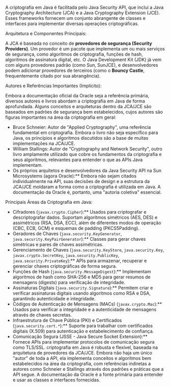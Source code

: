 A criptografia em Java é facilitada pelo Java Security API, que inclui a Java Cryptography Architecture (JCA) e a Java Cryptography Extension (JCE). Esses frameworks fornecem um conjunto abrangente de classes e interfaces para implementar diversas operações criptográficas.

Arquitetura e Componentes Principais:

A JCA é baseada no conceito de **provedores de segurança (Security Providers)**. Um provedor é um pacote que implementa um ou mais serviços de segurança, como algoritmos de criptografia, funções de hash, algoritmos de assinatura digital, etc. O Java Development Kit (JDK) já vem com alguns provedores padrão (como Sun, SunJCE), e desenvolvedores podem adicionar provedores de terceiros (como o **Bouncy Castle**, frequentemente citado por sua abrangência).

Autores e Referências Importantes (Implícito):

Embora a documentação oficial da Oracle seja a referência primária, diversos autores e livros abordam a criptografia em Java de forma aprofundada. Alguns conceitos e arquiteturas dentro da JCA/JCE são baseados em padrões de segurança bem estabelecidos, cujos autores são figuras importantes na área da criptografia em geral:

* Bruce Schneier: Autor de "Applied Cryptography", uma referência fundamental em criptografia. Embora o livro não seja específico para Java, os princípios e algoritmos discutidos são a base de muitas implementações na JCA/JCE.
* William Stallings: Autor de "Cryptography and Network Security", outro livro amplamente utilizado que cobre os fundamentos da criptografia e seus algoritmos, relevantes para entender o que as APIs Java implementam.
* Os próprios arquitetos e desenvolvedores da Java Security API na Sun Microsystems (agora Oracle):** Embora não sejam citados individualmente na API, suas decisões de design e a estrutura da JCA/JCE moldaram a forma como a criptografia é utilizada em Java. A documentação da Oracle é, portanto, uma "autoria coletiva" essencial.

Principais Áreas da Criptografia em Java:

* Cifradores (`javax.crypto.Cipher`):** Usados para criptografar e descriptografar dados. Suportam algoritmos simétricos (AES, DES) e assimétricos (RSA, DSA, ECC), além de diferentes modos de operação (CBC, ECB, GCM) e esquemas de padding (PKCS5Padding).
* Geradores de Chaves (`java.security.KeyGenerator`, `java.security.KeyPairGenerator`):** Classes para gerar chaves simétricas e pares de chaves assimétricas.
* Gerenciamento de Chaves (`java.security.KeyStore`, `java.security.Key`, `javax.crypto.SecretKey`, `java.security.PublicKey`, `java.security.PrivateKey`):** APIs para armazenar, recuperar e gerenciar chaves criptográficas de forma segura.
* Funções de Hash (`java.security.MessageDigest`):** Implementam algoritmos de hash como SHA-256 e MD5 para gerar resumos de mensagens (digests) para verificação de integridade.
* Assinaturas Digitais (`java.security.Signature`):** Permitem criar e verificar assinaturas digitais usando algoritmos como RSA e DSA, garantindo autenticidade e integridade.
* Códigos de Autenticação de Mensagens (MACs) (`javax.crypto.Mac`):** Usados para verificar a integridade e a autenticidade de mensagens através de chaves secretas.
* Infraestrutura de Chave Pública (PKI) e Certificados (`java.security.cert.*`):** Suporte para trabalhar com certificados digitais (X.509) para autenticação e estabelecimento de confiança.
* Comunicação Segura (JSSE - Java Secure Socket Extension):** Fornece APIs para implementar protocolos de comunicação segura como TLS/SSL.
       criptografia em Java é robusta e flexível, baseada na arquitetura de provedores da JCA/JCE. Embora não haja um único "autor" de toda a API, ela implementa conceitos e algoritmos bem estabelecidos na área da criptografia, com referências indiretas a autores como Schneier e Stallings através dos padrões e práticas que a API segue. A documentação da Oracle é a fonte primária para entender e usar as classes e interfaces fornecidas.
